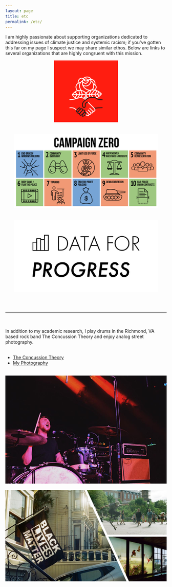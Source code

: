 ```yaml
---
layout: page
title: etc
permalink: /etc/
---
```

I am highly passionate about supporting organizations dedicated to addressing issues of climate justice and systemic racism; if you've gotten this far on my page I suspect we may share similar ethos. Below are links to several organizations that are highly congruent with this mission.
<br>
<p align="center">
  <a href="https://www.dsausa.org/" target=_blank><img src="/images/10.png" width=200px></a>
  <br> <br> <br>
  <a href="https://www.joincampaignzero.org/" target=_blank><img src="/images/11.png" width=450px></a>
  <br> <br> <br>
  <a href="https://www.dataforprogress.org/" target=_blank><img src="/images/12.png" width=450px></a>
</p>
<br> <br>

------------------------

<br> <br>
In addition to my academic research, I play drums in the Richmond, VA based rock band The Concussion Theory and enjoy analog street photography.
<br> <br>
* <a href="http://www.theconcussiontheory.bandcamp.com" target=_blank>The Concussion Theory</a>
* <a href="http://www.instagram.com/human_cactus/" target=_blank>My Photography</a>
<br><br>
<img src="/images/04.jpg" width=600px>
<br><br>
<img src="/images/07.jpg" width=600px>
